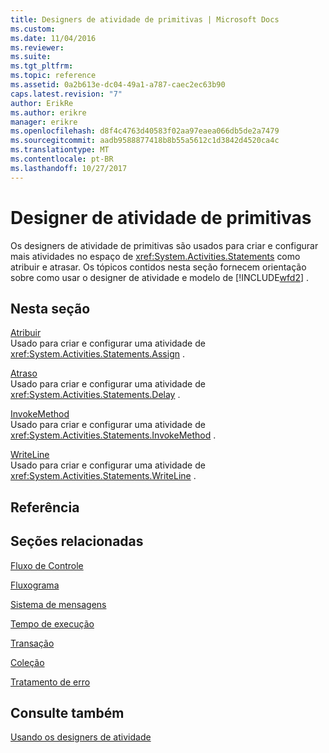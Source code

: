 ```yaml
---
title: Designers de atividade de primitivas | Microsoft Docs
ms.custom: 
ms.date: 11/04/2016
ms.reviewer: 
ms.suite: 
ms.tgt_pltfrm: 
ms.topic: reference
ms.assetid: 0a2b613e-dc04-49a1-a787-caec2ec63b90
caps.latest.revision: "7"
author: ErikRe
ms.author: erikre
manager: erikre
ms.openlocfilehash: d8f4c4763d40583f02aa97eaea066db5de2a7479
ms.sourcegitcommit: aadb9588877418b8b55a5612c1d3842d4520ca4c
ms.translationtype: MT
ms.contentlocale: pt-BR
ms.lasthandoff: 10/27/2017
---
```

# <a name="primitives-activity-designers"></a>Designer de atividade de primitivas
Os designers de atividade de primitivas são usados para criar e configurar mais atividades no espaço de <xref:System.Activities.Statements> como atribuir e atrasar. Os tópicos contidos nesta seção fornecem orientação sobre como usar o designer de atividade e modelo de [!INCLUDE[wfd2](../workflow-designer/includes/wfd2_md.md)] .  
  
## <a name="in-this-section"></a>Nesta seção  
 [Atribuir](../workflow-designer/assign-activity-designer.md)  
 Usado para criar e configurar uma atividade de <xref:System.Activities.Statements.Assign> .  
  
 [Atraso](../workflow-designer/delay-activity-designer.md)  
 Usado para criar e configurar uma atividade de <xref:System.Activities.Statements.Delay> .  
  
 [InvokeMethod](../workflow-designer/invokemethod-activity-designer.md)  
 Usado para criar e configurar uma atividade de <xref:System.Activities.Statements.InvokeMethod> .  
  
 [WriteLine](../workflow-designer/writeline-activity-designer.md)  
 Usado para criar e configurar uma atividade de <xref:System.Activities.Statements.WriteLine> .  
  
## <a name="reference"></a>Referência  
  
## <a name="related-sections"></a>Seções relacionadas  
 [Fluxo de Controle](../workflow-designer/control-flow-activity-designers.md)  
  
 [Fluxograma](../workflow-designer/flowchart-activity-designers.md)  
  
 [Sistema de mensagens](../workflow-designer/messaging-activity-designers.md)  
  
 [Tempo de execução](../workflow-designer/runtime-activity-designers.md)  
  
 [Transação](../workflow-designer/transaction-activity-designers.md)  
  
 [Coleção](../workflow-designer/collection-activity-designers.md)  
  
 [Tratamento de erro](../workflow-designer/error-handling-activity-designers.md)  
  
## <a name="see-also"></a>Consulte também  
 [Usando os designers de atividade](../workflow-designer/using-the-activity-designers.md)